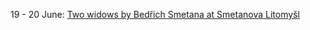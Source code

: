 <span>19 - 20 June:  <a target="_blank" href="https://smetanovalitomysl.cz/en/udalosti/the-two-widows-a-new-view/">Two widows by Bedřich Smetana at Smetanova Litomyšl </a>                
</span> 
